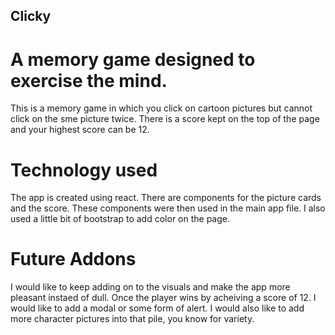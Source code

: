 ## Clicky
# A memory game designed to exercise the mind.

 This is a memory game in which you click on cartoon pictures but cannot click on the sme picture 
 twice. There is a score kept on the top of the page and your highest score can be 12.

 # Technology used
  The app is created using react. There are components for the picture cards and the score. These components 
  were then used in the main app file. I also used a little bit of bootstrap to add color on the page.

  # Future Addons
   I would like to keep adding on to the visuals and make the app more pleasant instaed of dull. Once the player wins
   by acheiving a score of 12. I would like to add a modal or some form of alert. I would also like to add more
   character pictures into that pile, you know for variety.
